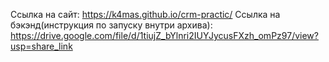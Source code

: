 
 Ссылка на сайт: https://k4mas.github.io/crm-practic/
 Ссылка на бэкэнд(инструкция по запуску внутри архива): https://drive.google.com/file/d/1tiujZ_bYlnri2IUYJycusFXzh_omPz97/view?usp=share_link


